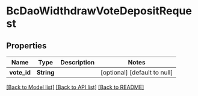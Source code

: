 # BcDaoWidthdrawVoteDepositRequest

## Properties
Name | Type | Description | Notes
------------ | ------------- | ------------- | -------------
**vote_id** | **String** |  | [optional] [default to null]

[[Back to Model list]](../README.md#documentation-for-models) [[Back to API list]](../README.md#documentation-for-api-endpoints) [[Back to README]](../README.md)


